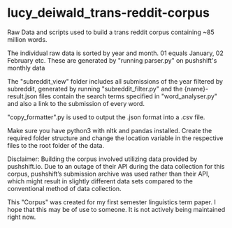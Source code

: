 # lucy_deiwald_trans-reddit-corpus
Raw Data and scripts used to build a trans reddit corpus containing ~85 million words.

The individual raw data is sorted by year and month.
01 equals January, 02 February etc.
These are generated by "running parser.py" on pushshift's monthly data

The "subreddit_view" folder includes all submissions of the year filtered by subreddit, 
generated by running "subreddit_filter.py" and the {name}-result.json files contain the search terms 
specified in "word_analyser.py" and also a link to the submission of every word.

"copy_formatter".py is used to output the .json format into a .csv file.

Make sure you have python3 with nltk and pandas installed.
Create the required folder structure and change the location variable in the
respective files to the root folder of the data.

Disclaimer:
Building the corpus involved utilizing data provided by pushshift.io. Due to an outage of their API during the data collection for this corpus, pushshift’s submission archive was used rather than their API, which might result in slightly different data sets compared to the conventional method of data collection.

This "Corpus" was created for my first semester linguistics term paper. I hope that this may be of use to someone. It is not actively being maintained right now.
